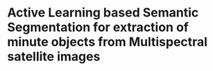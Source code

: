 # Active Learning based Semantic Segmentation for extraction of minute objects from Multispectral satellite images
